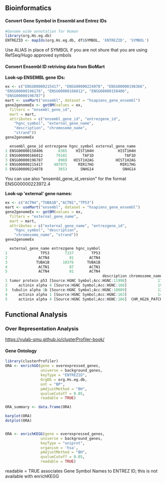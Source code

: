 
## Bioinformatics

#### Convert Gene Symbol in Ensembl and Entrez IDs

```r
#Genome wide annotation for Human  
library(org.Hs.eg.db)  
ENTREZID <- mapIds(org.Hs.eg.db, df$SYMBOL, 'ENTREZID', 'SYMBOL')
```

Use ALIAS in place of SYMBOL if you are not shure that you are using RefSeq/Hugo approved symbols

#### Convert Ensembl ID retriving data from BioMart

**Look-up ENSEMBL gene IDs:**

```r
ex <- c("ENSG00000215417", "ENSG00000224078", "ENSG00000198366",
"ENSG00000196176", "ENSG00000166012", "ENSG00000158406",
"ENSG00000196787")
mart <- useMart("ensembl", dataset = "hsapiens_gene_ensembl")
gene2genomeEx <- getBM(values = ex,
  filters = "ensembl_gene_id",
  mart = mart,
  attributes = c("ensembl_gene_id", "entrezgene_id",
    "hgnc_symbol", "external_gene_name",
    "description", "chromosome_name",
    "strand"))
gene2genomeEx

  ensembl_gene_id entrezgene hgnc_symbol external_gene_name
1 ENSG00000158406       8365    HIST1H4H           HIST1H4H
2 ENSG00000166012      79101       TAF1D              TAF1D
3 ENSG00000196787       8969   HIST1H2AG          HIST1H2AG
4 ENSG00000215417     407975     MIR17HG            MIR17HG
5 ENSG00000224078       3653      SNHG14             SNHG14
```

You can use also "ensembl_gene_id_version" for the format ENSG00000223972.4

**Look-up 'external' gene names:**

```r
ex <- c("ACTN4","TUBA1B","ACTN1","TP53")
mart <- useMart("ensembl", dataset = "hsapiens_gene_ensembl")
gene2genomeEx <- getBM(values = ex,
  filters = "external_gene_name",
  mart = mart,
  attributes = c("external_gene_name", "entrezgene_id",
    "hgnc_symbol", "description",
    "chromosome_name", "strand"))
gene2genomeEx

  external_gene_name entrezgene hgnc_symbol
1               TP53       7157        TP53
2              ACTN4         81       ACTN4
3             TUBA1B      10376      TUBA1B
4              ACTN1         87       ACTN1
5              ACTN4         81       ACTN4
                                            description chromosome_name strand
1 tumor protein p53 [Source:HGNC Symbol;Acc:HGNC:11998]              17     -1
2     actinin alpha 4 [Source:HGNC Symbol;Acc:HGNC:166]              19      1
3  tubulin alpha 1b [Source:HGNC Symbol;Acc:HGNC:18809]              12     -1
4     actinin alpha 1 [Source:HGNC Symbol;Acc:HGNC:163]              14     -1
5     actinin alpha 4 [Source:HGNC Symbol;Acc:HGNC:166]  CHR_HG26_PATCH      1
```
## Functional Analysis
### Over Representation Analysis
https://yulab-smu.github.io/clusterProfiler-book/
#### Gene Ontology
```r
library(clusterProfiler)
ORA <- enrichGO(gene = overexpressed_genes, 
                universe = background_genes,
                keyType = "ENTREZID",
                OrgDb = org.Hs.eg.db, 
                ont = "BP", 
                pAdjustMethod = "BH", 
                qvalueCutoff = 0.05, 
                readable = TRUE)

ORA_summary <- data.frame(ORA)

barplot(ORA)
dotplot(ORA)


ORA <- enrichKEGG(gene = overexpressed_genes, 
                universe = background_genes,
                keyType = "uniprot",
                organism = 'hsa',
                pAdjustMethod = "BH", 
                qvalueCutoff = 0.05, 
                readable = TRUE)
```
readable = TRUE associates Gene Symbol Names to ENTREZ ID; this is not available with enrichKEGG

